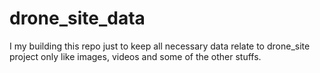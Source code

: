 # drone_site_data
I my building this repo just to keep all necessary data relate to drone_site project only like images, videos and some of the other stuffs.
